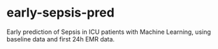 # early-sepsis-pred
Early prediction of Sepsis in ICU patients with Machine Learning, using baseline data and first 24h EMR data.
